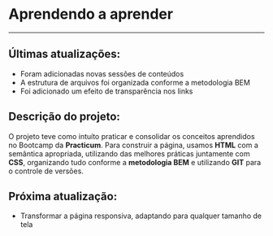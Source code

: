# Aprendendo a aprender

---

## Últimas atualizações:

- Foram adicionadas novas sessões de conteúdos
- A estrutura de arquivos foi organizada conforme a metodologia BEM
- Foi adicionado um efeito de transparência nos links

## Descrição do projeto:

O projeto teve como intuíto praticar e consolidar os conceitos aprendidos no Bootcamp da **Practicum**. Para construir a página, usamos **HTML** com a semântica apropriada, utilizando das melhores práticas juntamente com **CSS**, organizando tudo conforme a **metodologia BEM** e utilizando **GIT** para o controle de versões.

## Próxima atualização:

- Transformar a página responsiva, adaptando para qualquer tamanho de tela
